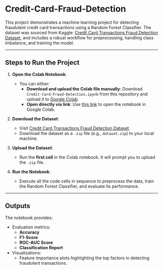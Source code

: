 # Credit-Card-Fraud-Detection

This project demonstrates a machine learning project for detecting fraudulent credit card transactions using a Random Forest Classifier. The dataset was sourced from Kaggle: [Credit Card Transactions Fraud Detection Dataset](https://www.kaggle.com/datasets/kartik2112/fraud-detection), and includes a robust workflow for preprocessing, handling class imbalance, and training the model.

---

## **Steps to Run the Project**

1. **Open the Colab Notebook**:
   - You can either:
     - **Download and upload the Colab file manually**: Download `Credit-Card-Fraud-Detection.ipynb` from this repository and upload it to [Google Colab](https://colab.research.google.com/).
     - **Open directly via link**: Use [this link](https://colab.research.google.com/drive/1oeu32JUUpa4VHXOtTscfGVKZOYDiCxA2?usp=sharing) to open the notebook in Google Colab.

2. **Download the Dataset**:
   - Visit [Credit Card Transactions Fraud Detection Dataset](https://www.kaggle.com/datasets/kartik2112/fraud-detection).
   - Download the dataset as a `.zip` file (e.g., `dataset.zip`) to your local machine.

3. **Upload the Dataset**:
   - Run the **first cell** in the Colab notebook. It will prompt you to upload the `.zip` file.

4. **Run the Notebook**:
   - Execute all the code cells in sequence to preprocess the data, train the Random Forest Classifier, and evaluate its performance.

---



## **Outputs**

The notebook provides:
- Evaluation metrics:
  - **Accuracy**
  - **F1-Score**
  - **ROC-AUC Score**
  - **Classification Report**
- Visualizations:
  - Feature importance plots highlighting the top factors in detecting fraudulent transactions.

